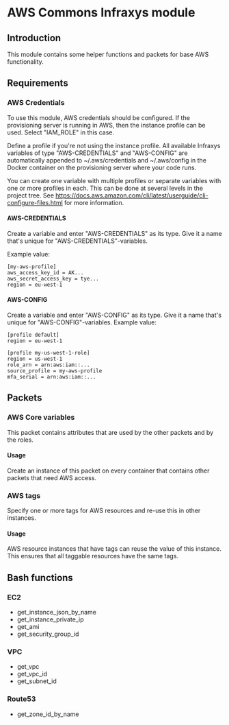 # AWS Commons Infraxys module

## Introduction

This module contains some helper functions and packets for base AWS functionality.

## Requirements

### AWS Credentials

To use this module, AWS credentials should be configured.
If the provisioning server is running in AWS, then the instance profile can be used. Select "IAM_ROLE" in this case.

Define a profile if you're not using the instance profile.
All available Infraxys variables of type "AWS-CREDENTIALS" and "AWS-CONFIG" are automatically appended to ~/.aws/credentials and ~/.aws/config in the Docker container on the provisioning server where your code runs.

You can create one variable with multiple profiles or separate variables with one or more profiles in each. This can be done at several levels in the project tree.
See https://docs.aws.amazon.com/cli/latest/userguide/cli-configure-files.html for more information.
 
#### AWS-CREDENTIALS

Create a variable and enter "AWS-CREDENTIALS" as its type. Give it a name that's unique for "AWS-CREDENTIALS"-variables.

Example value:  
```text
[my-aws-profile]
aws_access_key_id = AK...
aws_secret_access_key = tye...
region = eu-west-1
```

#### AWS-CONFIG

Create a variable and enter "AWS-CONFIG" as its type. Give it a name that's unique for "AWS-CONFIG"-variables.
Example value:

```text
[profile default]
region = eu-west-1

[profile my-us-west-1-role]
region = us-west-1
role_arn = arn:aws:iam::...
source_profile = my-aws-profile
mfa_serial = arn:aws:iam::...
```
 
## Packets

### AWS Core variables

This packet contains attributes that are used by the other packets and by the roles.
 
#### Usage
 
Create an instance of this packet on every container that contains other packets that need AWS access.
 
### AWS tags

Specify one or more tags for AWS resources and re-use this in other instances.

#### Usage

AWS resource instances that have tags can reuse the value of this instance. 
This ensures that all taggable resources have the same tags.

## Bash functions

### EC2 

- get_instance_json_by_name
- get_instance_private_ip
- get_ami
- get_security_group_id

### VPC

- get_vpc
- get_vpc_id
- get_subnet_id

### Route53

- get_zone_id_by_name